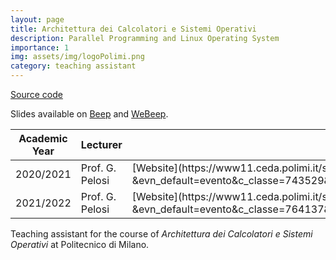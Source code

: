 ```yaml
---
layout: page
title: Architettura dei Calcolatori e Sistemi Operativi
description: Parallel Programming and Linux Operating System
importance: 1
img: assets/img/logoPolimi.png
category: teaching assistant
---
```


[Source code](https://github.com/Polimi-Courses/ACSO-src)

Slides available on [Beep](beep.polimi.it/) and [WeBeep](webeep.polimi.it/).

<div class="table">
<table>
<colgroup>
    <col width="20%" />
    <col width="50%" />
    <col width="30%" />
</colgroup>
<thead>
    <tr class="header">
        <th>Academic Year</th>
        <th>Lecturer</th>
        <th>Program</th>
    </tr>
</thead>
<tbody>
    <tr>
        <td markdown="span">2020/2021</td>
        <td markdown="span">Prof. G. Pelosi</td>
        <td markdown="span">[Website](https://www11.ceda.polimi.it/schedaincarico/schedaincarico/controller/scheda_pubblica/SchedaPublic.do?&evn_default=evento&c_classe=743529&polij_device_category=DESKTOP&__pj0=0&__pj1=53fd24e1b9fc83b92e8d5114ce0d704f)</td>
    </tr>
    <tr>
        <td markdown="span">2021/2022</Td>
        <td markdown="span">Prof. G. Pelosi</td>
        <td markdown="span">[Website](https://www11.ceda.polimi.it/schedaincarico/schedaincarico/controller/scheda_pubblica/SchedaPublic.do?&evn_default=evento&c_classe=764137&polij_device_category=DESKTOP&__pj0=0&__pj1=0c1d5d2042133d6f5055ff0a37c753b0)</td>
    </tr>
</tbody>
</table>
</div>

<div class="row">
    <div class="col-sm mt-3 mt-md-0">
    Teaching assistant for the course of <em>Architettura dei Calcolatori e Sistemi
    Operativi</em> at Politecnico di Milano.
    </div>
</div>






